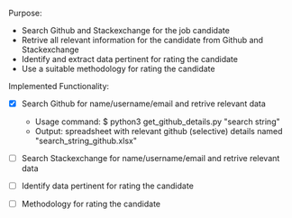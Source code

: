 Purpose:
* Search Github and Stackexchange for the job candidate
* Retrive all relevant information for the candidate from Github and Stackexchange
* Identify and extract data pertinent for rating the candidate
* Use a suitable methodology for rating the candidate

Implemented Functionality:
- [x] Search Github for name/username/email and retrive relevant data
  * Usage command: $ python3 get_github_details.py "search string"
  * Output: spreadsheet with relevant github (selective) details named "search_string_github.xlsx"
- [ ] Search Stackexchange for name/username/email and retrive relevant data
- [ ] Identify data pertinent for rating the candidate
- [ ] Methodology for rating the candidate


